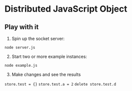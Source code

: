 # Distributed JavaScript Object

## Play with it

1. Spin up the socket server:

`node server.js`

2. Start two or more example instances:

`node example.js`

3. Make changes and see the results

`store.test = {}`
`store.test.a = 2`
`delete store.test.d`